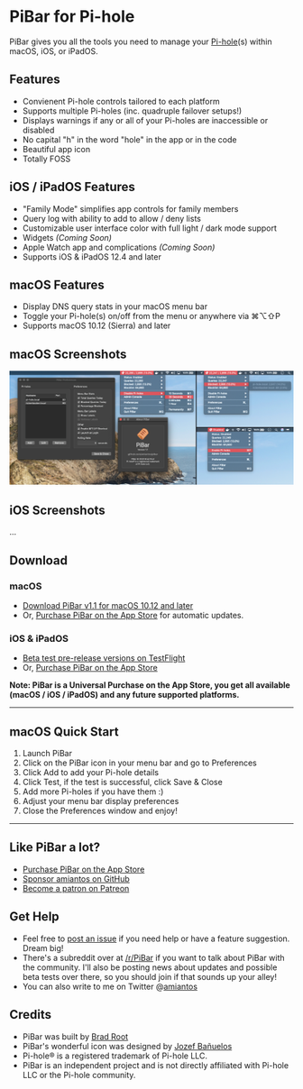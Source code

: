 # PiBar for Pi-hole

PiBar gives you all the tools you need to manage your [Pi-hole](https://pi-hole.net)(s) within macOS, iOS, or iPadOS.


## Features
- Convienent Pi-hole controls tailored to each platform
- Supports multiple Pi-holes (inc. quadruple failover setups!)
- Displays warnings if any or all of your Pi-holes are inaccessible or disabled
- No capital "h" in the word "hole" in the app or in the code
- Beautiful app icon
- Totally FOSS

## iOS / iPadOS Features
- "Family Mode" simplifies app controls for family members
- Query log with ability to add to allow / deny lists
- Customizable user interface color with full light / dark mode support
- Widgets *(Coming Soon)*
- Apple Watch app and complications *(Coming Soon)*
- Supports iOS & iPadOS 12.4 and later

## macOS Features

- Display DNS query stats in your macOS menu bar
- Toggle your Pi-hole(s) on/off from the menu or anywhere via ⌘⌥⇧P
- Supports macOS 10.12 (Sierra) and later

## macOS Screenshots

![PiBar for macOS Screenshots](/.github/screenshots.jpg?raw=true)

## iOS Screenshots

...

## Download

### macOS
- [Download PiBar v1.1 for macOS 10.12 and later](https://s3.amazonaws.com/amiantos/PiBar-1.1.zip)
- Or, [Purchase PiBar on the App Store](https://apps.apple.com/us/app/pibar-for-pi-hole/id1514292645?ls=1) for automatic updates.

### iOS & iPadOS
- [Beta test pre-release versions on TestFlight](#)
- Or, [Purchase PiBar on the App Store](#)

**Note: PiBar is a Universal Purchase on the App Store, you get all available (macOS / iOS / iPadOS) and any future supported platforms.**

---

## macOS Quick Start

1. Launch PiBar
2. Click on the PiBar icon in your menu bar and go to Preferences
3. Click Add to add your Pi-hole details
4. Click Test, if the test is successful, click Save & Close
5. Add more Pi-holes if you have them :)
6. Adjust your menu bar display preferences
7. Close the Preferences window and enjoy!

---

## Like PiBar a lot?

- [Purchase PiBar on the App Store](https://apps.apple.com/us/app/pibar-for-pi-hole/id1514292645?ls=1)
- [Sponsor amiantos on GitHub](https://github.com/sponsors/amiantos)
- [Become a patron on Patreon](https://www.patreon.com/amiantos)

## Get Help

- Feel free to [post an issue](https://github.com/amiantos/pibar/issues/new) if you need help or have a feature suggestion. Dream big!
- There's a subreddit over at [/r/PiBar](https://www.reddit.com/r/PiBar) if you want to talk about PiBar with the community. I'll also be posting news about updates and possible beta tests over there, so you should join if that sounds up your alley!
- You can also write to me on Twitter @[amiantos](https://twitter.com/amiantos)

## Credits

- PiBar was built by [Brad Root](https://github.com/amiantos)
- PiBar's wonderful icon was designed by [Jozef Bañuelos](https://jozef.design)
- Pi-hole® is a registered trademark of Pi-hole LLC.
- PiBar is an independent project and is not directly affiliated with Pi-hole LLC or the Pi-hole community.
